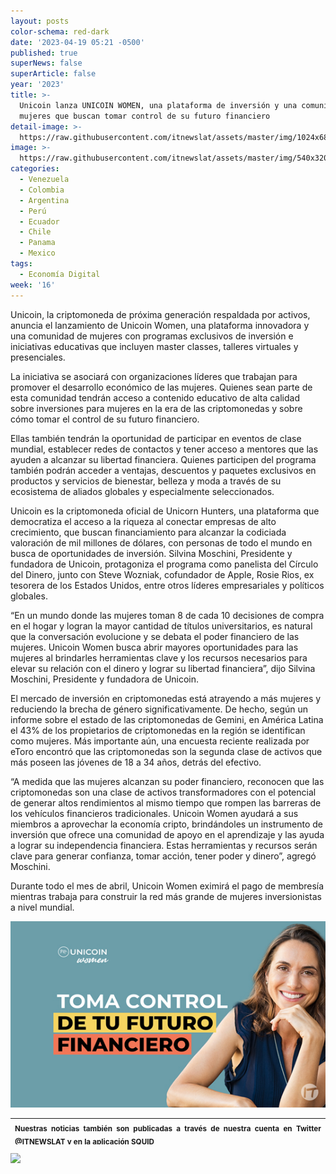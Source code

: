```yaml
---
layout: posts
color-schema: red-dark
date: '2023-04-19 05:21 -0500'
published: true
superNews: false
superArticle: false
year: '2023'
title: >-
  Unicoin lanza UNICOIN WOMEN, una plataforma de inversión y una comunidad de
  mujeres que buscan tomar control de su futuro financiero 
detail-image: >-
  https://raw.githubusercontent.com/itnewslat/assets/master/img/1024x680/unicoin-women-g.jpg
image: >-
  https://raw.githubusercontent.com/itnewslat/assets/master/img/540x320/unicoin-women-p.jpg
categories:
  - Venezuela
  - Colombia
  - Argentina
  - Perú
  - Ecuador
  - Chile
  - Panama
  - Mexico
tags:
  - Economía Digital
week: '16'
---
```

Unicoin, la criptomoneda de próxima generación respaldada por activos, anuncia el lanzamiento de Unicoin Women, una plataforma innovadora y una comunidad de mujeres con programas exclusivos de inversión e iniciativas educativas que incluyen master classes, talleres virtuales y presenciales.
 
La iniciativa se asociará con organizaciones líderes que trabajan para promover el desarrollo económico de las mujeres. Quienes sean parte de esta comunidad tendrán acceso a contenido educativo de alta calidad sobre inversiones para mujeres en la era de las criptomonedas y sobre cómo tomar el control de su futuro financiero. 
 
Ellas también tendrán la oportunidad de participar en eventos de clase mundial, establecer redes de contactos y tener acceso a mentores que las ayuden a alcanzar su libertad financiera. Quienes participen del programa también podrán acceder a ventajas, descuentos y paquetes exclusivos en productos y servicios de bienestar, belleza y moda a través de su ecosistema de aliados globales y especialmente seleccionados.
 
Unicoin es la criptomoneda oficial de Unicorn Hunters, una plataforma que democratiza el acceso a la riqueza al conectar empresas de alto crecimiento, que buscan financiamiento para alcanzar la codiciada valoración de mil millones de dólares, con personas de todo el mundo en busca de oportunidades de inversión. Silvina Moschini, Presidente y fundadora de Unicoin, protagoniza el programa como panelista del Círculo del Dinero, junto con Steve Wozniak, cofundador de Apple, Rosie Rios, ex tesorera de los Estados Unidos, entre otros líderes empresariales y políticos globales.
 
“En un mundo donde las mujeres toman 8 de cada 10 decisiones de compra en el hogar y logran la mayor cantidad de títulos universitarios, es natural que la conversación evolucione y se debata el poder financiero de las mujeres. Unicoin Women busca abrir mayores oportunidades para las mujeres al brindarles herramientas clave y los recursos necesarios para elevar su relación con el dinero y lograr su libertad financiera”, dijo Silvina Moschini, Presidente y fundadora de Unicoin.
 
El mercado de inversión en criptomonedas está atrayendo a más mujeres y reduciendo la brecha de género significativamente. De hecho, según un informe sobre el estado de las criptomonedas de Gemini, en América Latina el 43% de los propietarios de criptomonedas en la región se identifican como mujeres. Más importante aún, una encuesta reciente realizada por eToro encontró que las criptomonedas son la segunda clase de activos que más poseen las jóvenes de 18 a 34 años, detrás del efectivo.
 
“A medida que las mujeres alcanzan su poder financiero, reconocen que las criptomonedas son una clase de activos transformadores con el potencial de generar altos rendimientos al mismo tiempo que rompen las barreras de los vehículos financieros tradicionales. Unicoin Women ayudará a sus miembros a aprovechar la economía cripto, brindándoles un instrumento de inversión que ofrece una comunidad de apoyo en el aprendizaje y las ayuda a lograr su independencia financiera. Estas herramientas y recursos serán clave para generar confianza, tomar acción, tener poder y dinero”, agregó Moschini.
 
Durante todo el mes de abril, Unicoin Women eximirá el pago de membresía mientras trabaja para construir la red más grande de mujeres inversionistas a nivel mundial. 

![](https://raw.githubusercontent.com/itnewslat/assets/master/img/540x320/unicoin-women-p.jpg)

<table style="height: 42px;" width="569">
<tbody>
<tr>
<td style="text-align: justify;"><sub><strong>Nuestras noticias también son publicadas a través de nuestra cuenta en Twitter <a href="https://twitter.com/itnewslat?lang=es">@ITNEWSLAT</a> y en la aplicación <a href="https://squidapp.co/en/">SQUID</a></strong></sub></td>
</tr>
</tbody>
</table>
<img src="https://tracker.metricool.com/c3po.jpg?hash=56f88a41e39ab42c063cc51676587a04"/>